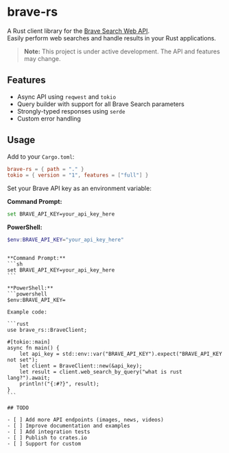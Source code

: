 # brave-rs

A Rust client library for the [Brave Search Web API](https://search.brave.com/api/docs/web-search/).  
Easily perform web searches and handle results in your Rust applications.

> **Note:** This project is under active development. The API and features may change.

## Features

- Async API using `reqwest` and `tokio`
- Query builder with support for all Brave Search parameters
- Strongly-typed responses using `serde`
- Custom error handling

## Usage

Add to your `Cargo.toml`:

```toml
brave-rs = { path = "." }
tokio = { version = "1", features = ["full"] }
```

Set your Brave API key as an environment variable:

**Command Prompt:**

```sh
set BRAVE_API_KEY=your_api_key_here
```

**PowerShell:**

```powershell
$env:BRAVE_API_KEY="your_api_key_here"
```

````Set your Brave API key as an environment variable:

**Command Prompt:**
```sh
set BRAVE_API_KEY=your_api_key_here
```

**PowerShell:**
```powershell
$env:BRAVE_API_KEY=

Example code:

```rust
use brave_rs::BraveClient;

#[tokio::main]
async fn main() {
    let api_key = std::env::var("BRAVE_API_KEY").expect("BRAVE_API_KEY not set");
    let client = BraveClient::new(&api_key);
    let result = client.web_search_by_query("what is rust lang?").await;
    println!("{:#?}", result);
}
```

## TODO

- [ ] Add more API endpoints (images, news, videos)
- [ ] Improve documentation and examples
- [ ] Add integration tests
- [ ] Publish to crates.io
- [ ] Support for custom
````
